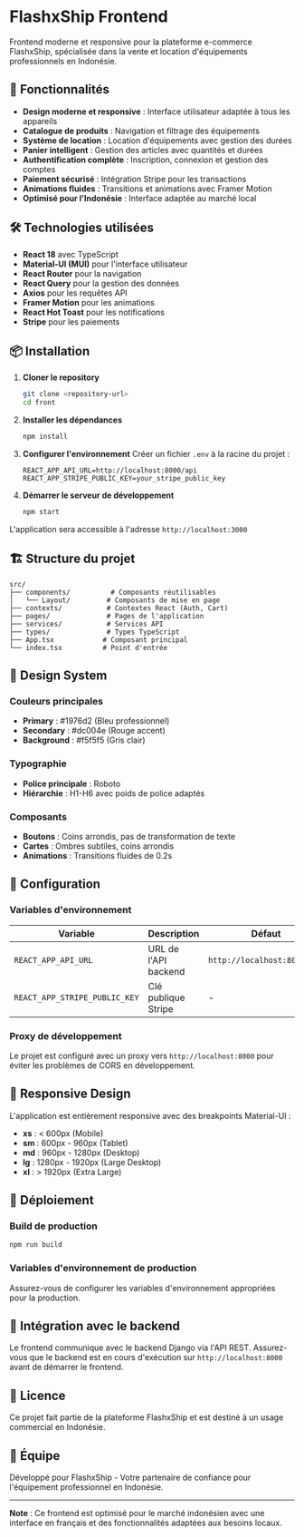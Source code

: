 # FlashxShip Frontend

Frontend moderne et responsive pour la plateforme e-commerce FlashxShip, spécialisée dans la vente et location d'équipements professionnels en Indonésie.

## 🚀 Fonctionnalités

- **Design moderne et responsive** : Interface utilisateur adaptée à tous les appareils
- **Catalogue de produits** : Navigation et filtrage des équipements
- **Système de location** : Location d'équipements avec gestion des durées
- **Panier intelligent** : Gestion des articles avec quantités et durées
- **Authentification complète** : Inscription, connexion et gestion des comptes
- **Paiement sécurisé** : Intégration Stripe pour les transactions
- **Animations fluides** : Transitions et animations avec Framer Motion
- **Optimisé pour l'Indonésie** : Interface adaptée au marché local

## 🛠️ Technologies utilisées

- **React 18** avec TypeScript
- **Material-UI (MUI)** pour l'interface utilisateur
- **React Router** pour la navigation
- **React Query** pour la gestion des données
- **Axios** pour les requêtes API
- **Framer Motion** pour les animations
- **React Hot Toast** pour les notifications
- **Stripe** pour les paiements

## 📦 Installation

1. **Cloner le repository**
   ```bash
   git clone <repository-url>
   cd front
   ```

2. **Installer les dépendances**
   ```bash
   npm install
   ```

3. **Configurer l'environnement**
   Créer un fichier `.env` à la racine du projet :
   ```env
   REACT_APP_API_URL=http://localhost:8000/api
   REACT_APP_STRIPE_PUBLIC_KEY=your_stripe_public_key
   ```

4. **Démarrer le serveur de développement**
   ```bash
   npm start
   ```

L'application sera accessible à l'adresse `http://localhost:3000`

## 🏗️ Structure du projet

```
src/
├── components/          # Composants réutilisables
│   └── Layout/         # Composants de mise en page
├── contexts/           # Contextes React (Auth, Cart)
├── pages/              # Pages de l'application
├── services/           # Services API
├── types/              # Types TypeScript
├── App.tsx            # Composant principal
└── index.tsx          # Point d'entrée
```

## 🎨 Design System

### Couleurs principales
- **Primary** : #1976d2 (Bleu professionnel)
- **Secondary** : #dc004e (Rouge accent)
- **Background** : #f5f5f5 (Gris clair)

### Typographie
- **Police principale** : Roboto
- **Hiérarchie** : H1-H6 avec poids de police adaptés

### Composants
- **Boutons** : Coins arrondis, pas de transformation de texte
- **Cartes** : Ombres subtiles, coins arrondis
- **Animations** : Transitions fluides de 0.2s

## 🔧 Configuration

### Variables d'environnement

| Variable | Description | Défaut |
|----------|-------------|---------|
| `REACT_APP_API_URL` | URL de l'API backend | `http://localhost:8000/api` |
| `REACT_APP_STRIPE_PUBLIC_KEY` | Clé publique Stripe | - |

### Proxy de développement

Le projet est configuré avec un proxy vers `http://localhost:8000` pour éviter les problèmes de CORS en développement.

## 📱 Responsive Design

L'application est entièrement responsive avec des breakpoints Material-UI :
- **xs** : < 600px (Mobile)
- **sm** : 600px - 960px (Tablet)
- **md** : 960px - 1280px (Desktop)
- **lg** : 1280px - 1920px (Large Desktop)
- **xl** : > 1920px (Extra Large)

## 🚀 Déploiement

### Build de production
```bash
npm run build
```

### Variables d'environnement de production
Assurez-vous de configurer les variables d'environnement appropriées pour la production.

## 🔗 Intégration avec le backend

Le frontend communique avec le backend Django via l'API REST. Assurez-vous que le backend est en cours d'exécution sur `http://localhost:8000` avant de démarrer le frontend.

## 📄 Licence

Ce projet fait partie de la plateforme FlashxShip et est destiné à un usage commercial en Indonésie.

## 👥 Équipe

Développé pour FlashxShip - Votre partenaire de confiance pour l'équipement professionnel en Indonésie.

---

**Note** : Ce frontend est optimisé pour le marché indonésien avec une interface en français et des fonctionnalités adaptées aux besoins locaux.
